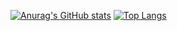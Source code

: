 [![Anurag's GitHub stats](https://github-readme-stats.vercel.app/api?username=nonick-mc&theme=radical)](https://github.com/anuraghazra/github-readme-stats)
[![Top Langs](https://github-readme-stats.vercel.app/api/top-langs/?username=nonick-mc&theme=radical&layout=compact)](https://github.com/anuraghazra/github-readme-stats)
